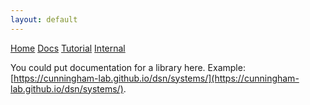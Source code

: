 ```yaml
---
layout: default
---
```


<script src='https://cdnjs.cloudflare.com/ajax/libs/mathjax/2.7.5/latest.js?config=TeX-MML-AM_CHTML' async></script>

<div class="topnav">
  <a href="../git_template/">Home</a>
  <a class="active" href="#">Docs</a>
  <a href="page3">Tutorial</a>
  <a href="page4">Internal</a>
</div>

You could put documentation for a library here. Example: [https://cunningham-lab.github.io/dsn/systems/](https://cunningham-lab.github.io/dsn/systems/).
